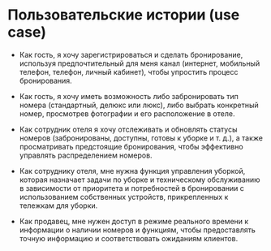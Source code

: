 # Пользовательские истории (use case)

- Как гость, я хочу зарегистрироваться и сделать бронирование, используя предпочтительный для меня канал (интернет, мобильный телефон, телефон, личный кабинет), чтобы упростить процесс бронирования.
  
- Как гость, я хочу иметь возможность либо забронировать тип номера (стандартный, делюкс или люкс), либо выбрать конкретный номер, просмотрев фотографии и его расположение в отеле.
  
- Как сотрудник отеля я хочу отслеживать и обновлять статусы номеров (забронированы, доступны, готовы к уборке и т. д.), а также просматривать предстоящие бронирования, чтобы эффективно управлять распределением номеров.
  
- Как сотруднику отеля, мне нужна функция управления уборкой, которая назначает задачи по уборке и техническому обслуживанию в зависимости от приоритета и потребностей в бронировании с использованием собственных устройств, прикрепленных к тележкам для уборки.
  
- Как продавец, мне нужен доступ в режиме реального времени к информации о наличии номеров и функциям, чтобы предоставлять точную информацию и соответствовать ожиданиям клиентов.